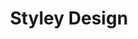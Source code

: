 ---
layout: chapter
title: Styley Design
slides:

  - class: title-slide
    content: |

      ![Gather Workshops Logo]([[BASE_URL]]/theme/assets/images/gw_logo.png)

      # Styley Design

      _Designing your content_


  - content: |

      ![Grumpy Cat](http://gathergather.co.nz/grumpy-cat.png){: width="300"}

      ## CSS With Grumpy Cat

      Open this link in a new tab: <a href="http://codepen.io/gatherworkshops/pen/yyrQpd?editors=110" target="_blank">Grumpy Cat Code</a>

      Keep it open! We are going to be using CSS
      to make it look way better.

  - content: |
      ## CodePen Editor

      ![Screenshot of CodePen UI](assets/images/codepen-css.png)

      CodePen can show us both our HTML and our CSS.

    notes: |

      The grey text at the top is a comment. It is not visible in the output.

      The white text is code. It is visible in the output.


  - content: |
      ## Grumpy Cat Example

      <p data-height="550" style="height:550px;" data-theme-id="19418" data-slug-hash="yyrQMr" data-default-tab="result" data-user="gatherworkshops" class='codepen'>See the Pen <a href='http://codepen.io/gatherworkshops/pen/yyrQMr/'>Otter Challenge Demo</a> by Gather Workshops (<a href='http://codepen.io/gatherworkshops'>@gatherworkshops</a>) on <a href='http://codepen.io'>CodePen</a>.</p>
      <script async src="//assets.codepen.io/assets/embed/ei.js"></script>

      Next we will use code to make our output look something like this.



  - content: |
      ## Classes

      To make our page look pretty, first we create a CSS class with a unique name.

      **In your CSS panel:**
      
      ```css 
      .profile-pic {
        width: 200px;
      }
      ```
      {:.big-code}

      We just created a `class` called `profile-pic`.

      This class can change the width of something on our page to be `200px`.

    notes: |

      We use CSS to write code about how objects on our page should look.

      This code says that any HTML element with the class `profile-pic` should be displayed as 200 pixels wide.

      One little trick - don't forget the dot in front of the class name in CSS!

  - content: |
      ## Applying Classes

      Find the first image tag in the HTML panel,<br> and apply the profile-pic class to it.

      **Find this line your HTML panel:**

      ```html
      <img src="http://gathergather.co.nz/grumpy-cat.png">
      ```

      **And change it to:**

      ```html
      <img class="profile-pic" src="http://gathergather.co.nz/grumpy-cat.png">
      ```

      Cartoon Grumpy Cat should now be much smaller.

    notes: |
      We can apply a CSS class to any HTML element. We can also apply the *same* class to *many* different elements on the page.

      The class name you gave your element in the HTML and the class name you use in your CSS need to match exactly. 

      There is no dot before the class name in our HTML but we _do_ need that dot in our CSS code.

  - content: |
      ## Font Styles

      There are many font options in CSS. We can create another class to try them out.

      **In your CSS panel, on a new line:**

      ```css
      .page-title {
        font-family: "Comic Sans MS";
        font-size: 50px;
        text-align: center;
        text-shadow: 5px 5px 5px rgba(0,0,0,0.5);
      }
      ```

      **In your HTML, find the h1 and apply the class:**

      ```html
      <h1 class="page-title">Grumpy Cat</h1>
      ```

    notes: |

      :)


  - content: |
      ## Block Elements

      Block elements are the "building blocks" of our website. 

      Block elements are used for layout, and can contain other elements.

    notes: |
      `header` might contain our h1 and menu bar<br>
      `section` could be an intro, gallery, or general info<br>
      `footer` might contain copyright and contact info

      Pages often have one **header**, lots of **sections** and one **footer**.



  - content: |

      ## Stuff We Covered

      - **Rule Structure**
        A design rule is made up of a target and a bunch of lines of design.
      - **Class Styles**
        A design rule can be applied to specific elements using a class name
      - **Element Styles**
        A design rule can be applied to all elements of one kind by the element name
      {:.flex-list}



  - content: |

      ![Thumbs Up!]([[BASE_URL]]/theme/assets/images/thumbs-up.svg){: height="200" }

      ## Styley Design: Complete!

      Great, now let's get started on our own projects...

      [Take me to the next chapter!](layout-basics.html)


    notes: |

      Great! Now that we know the basics, let's get started on our own projects.






---